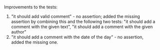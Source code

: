 Improvements to the tests:
1. "it should add valid comment" - no assertion; added the missing assertion by combining this and the following two tests: "it should add a comment with the given text", "it should add a comment with the given author"
2. "it should add a comment with the date of the day" - no assertion, added the missing one.
